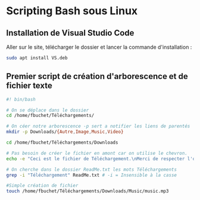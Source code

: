 # Scripting Bash sous Linux

## Installation de Visual Studio Code

Aller sur le site, télécharger le dossier et lancer la commande d'installation :

```bash
sudo apt install VS.deb
```

## Premier script de création d'arborescence et de fichier texte

```bash
#! bin/bash

# On se déplace dans le dossier
cd /home/fbuchet/Téléchargements/ 

# On céer notre arborescence -p sert a notifier les liens de parentés
mkdir -p Downloads/{Autre,Image,Music,Video} 

cd /home/fbuchet/Téléchargements/Downloads

# Pas besoin de créer le fichier en amont car on utilise le chevron.
echo -e "Ceci est le fichier de Téléchargement.\nMerci de respecter l'organisation du répertoire.\nAttention aux virus.\nLe dossier téléchargement est prêt." > ReadMe.txt # -e sert a inserer les \n pour le retour chariot

# On cherche dans le dossier ReadMe.txt les mots Téléchargements
grep -i "Téléchargement" ReadMe.txt # -i = Insensible à la casse

#Simple création de fichier
touch /home/fbuchet/Téléchargements/Downloads/Music/music.mp3
```
